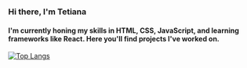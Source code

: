 ### Hi there, I'm Tetiana 

#### I'm currently honing my skills in HTML, CSS, JavaScript, and learning frameworks like React. Here you'll find projects I've worked on.

[![Top Langs](https://github-readme-stats.vercel.app/api/top-langs/?username=tan1ty)](https://github.com/tan1ty/github-readme-stats)
